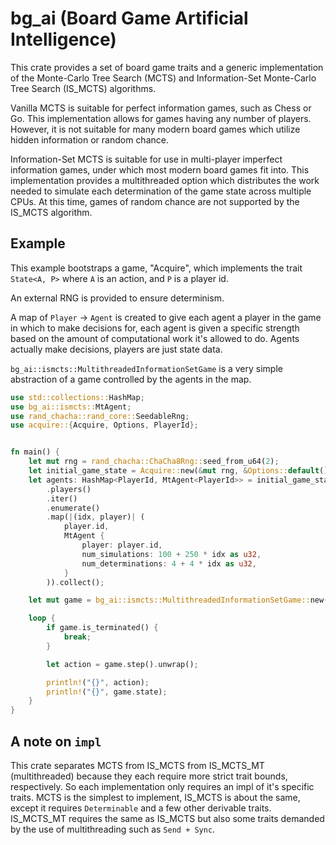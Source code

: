 # bg_ai (Board Game Artificial Intelligence)

This crate provides a set of board game traits and a generic implementation of the Monte-Carlo Tree Search (MCTS) and
Information-Set Monte-Carlo Tree Search (IS_MCTS) algorithms.

Vanilla MCTS is suitable for perfect information games, such as Chess or Go. This implementation allows for games having
any number of players. However, it is not suitable for many modern board games which utilize hidden information or
random chance.

Information-Set MCTS is suitable for use in multi-player imperfect information games, under which most modern board
games fit into. This implementation provides a multithreaded option which distributes the work needed to simulate each
determination of the game state across multiple CPUs.
At this time, games of random chance are not supported by the IS_MCTS algorithm.

## Example

This example bootstraps a game, "Acquire", which implements the trait `State<A, P>` where `A` is an action, and `P` is a
player id.

An external RNG is provided to ensure determinism.

A map of `Player` -> `Agent` is created to give each agent a player in the game in which to make decisions for, each
agent is given a specific strength based on the amount of computational work it's allowed to do.
Agents actually make decisions, players are just state data.

`bg_ai::ismcts::MultithreadedInformationSetGame` is a very simple abstraction of a game controlled by the agents in the
map.

``` rust
use std::collections::HashMap;
use bg_ai::ismcts::MtAgent;
use rand_chacha::rand_core::SeedableRng;
use acquire::{Acquire, Options, PlayerId};


fn main() {
    let mut rng = rand_chacha::ChaCha8Rng::seed_from_u64(2);
    let initial_game_state = Acquire::new(&mut rng, &Options::default());
    let agents: HashMap<PlayerId, MtAgent<PlayerId>> = initial_game_state
        .players()
        .iter()
        .enumerate()
        .map(|(idx, player)| (
            player.id,
            MtAgent {
                player: player.id,
                num_simulations: 100 + 250 * idx as u32,
                num_determinations: 4 + 4 * idx as u32,
            }
        )).collect();

    let mut game = bg_ai::ismcts::MultithreadedInformationSetGame::new(rng, initial_game_state, agents);

    loop {
        if game.is_terminated() {
            break;
        }

        let action = game.step().unwrap();

        println!("{}", action);
        println!("{}", game.state);
    }
}
```

## A note on `impl`

This crate separates MCTS from IS_MCTS from IS_MCTS_MT (multithreaded) because they each require more strict trait
bounds, respectively. So each implementation only requires an impl of it's specific traits. MCTS is the simplest to
implement, IS_MCTS is about the same, except it requires `Determinable` and a few other derivable traits. IS_MCTS_MT
requires the same as IS_MCTS but also some traits demanded by the use of multithreading such as `Send + Sync`. 


